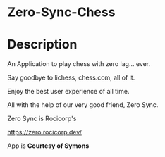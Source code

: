 # Zero-Sync-Chess

# Description

An Application to play chess with zero lag... ever.

Say goodbye to lichess, chess.com, all of it.

Enjoy the best user experience of all time.

All with the help of our very good friend, Zero Sync.

Zero Sync is Rocicorp's

https://zero.rocicorp.dev/

App is **Courtesy of Symons**
